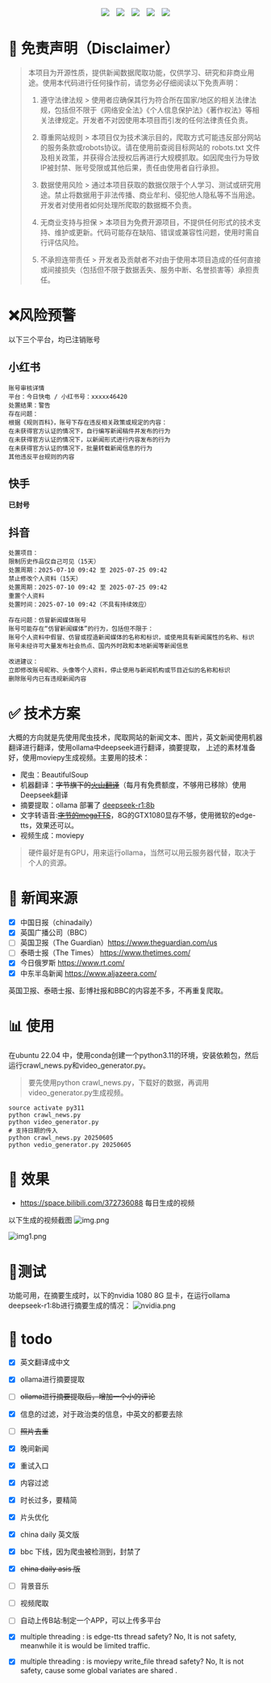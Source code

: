 <p align="center">
  <img src="https://img.shields.io/badge/python-3.10-blue" style="margin: 0 5px;" />
  <img src="https://img.shields.io/badge/ollama_client-0.4.8-yellow" style="margin: 0 5px;" />
  <img src="https://img.shields.io/badge/moviepy-2.1.2-red" style="margin: 0 5px;" />
  <img src="https://img.shields.io/badge/beautifulsoup4-4.12.2-green" style="margin: 0 5px;" />
  <img src="https://img.shields.io/badge/deepseekr1-R8-%23CC0033" style="margin: 0 5px;" />
</p>

# 📄 免责声明（Disclaimer）

>
> 本项目为开源性质，提供新闻数据爬取功能，仅供学习、研究和非商业用途。使用本代码进行任何操作前，请您务必仔细阅读以下免责声明：
>
> 1. 遵守法律法规
     > 使用者应确保其行为符合所在国家/地区的相关法律法规，包括但不限于《网络安全法》《个人信息保护法》《著作权法》等相关法律规定。开发者不对因使用本项目而引发的任何法律责任负责。
>
> 2. 尊重网站规则
     > 本项目仅为技术演示目的，爬取方式可能违反部分网站的服务条款或robots协议。请在使用前查阅目标网站的 robots.txt
     文件及相关政策，并获得合法授权后再进行大规模抓取。如因爬虫行为导致IP被封禁、账号受限或其他后果，责任由使用者自行承担。
>
> 3. 数据使用风险
     > 通过本项目获取的数据仅限于个人学习、测试或研究用途。禁止将数据用于非法传播、商业牟利、侵犯他人隐私等不当用途。开发者对使用者如何处理所爬取的数据概不负责。
>
> 4. 无商业支持与担保
     > 本项目为免费开源项目，不提供任何形式的技术支持、维护或更新。代码可能存在缺陷、错误或兼容性问题，使用时需自行评估风险。
>
> 5. 不承担连带责任
     > 开发者及贡献者不对由于使用本项目造成的任何直接或间接损失（包括但不限于数据丢失、服务中断、名誉损害等）承担责任。

# ❌风险预警

以下三个平台，均已注销账号

## 小红书

```text
账号审核详情
平台：今日快电 / 小红书号：xxxxx46420
处置结果：警告
存在问题：
根据《规则百科》，账号下存在违反相关政策或规定的内容：
在未获得官方认证的情况下，自行编写新闻稿件并发布的行为
在未获得官方认证的情况下，以新闻形式进行内容发布的行为
在未获得官方认证的情况下，批量转载新闻信息的行为
其他违反平台规则的内容
```

## 快手

**已封号**

## 抖音

```
处置项目：
限制历史作品仅自己可见（15天）
处置周期：2025-07-10 09:42 至 2025-07-25 09:42
禁止修改个人资料（15天）
处置周期：2025-07-10 09:42 至 2025-07-25 09:42
重置个人资料
处置时间：2025-07-10 09:42（不具有持续效应）

存在问题：仿冒新闻媒体账号
账号可能存在“仿冒新闻媒体”的行为，包括但不限于：
账号个人资料中假冒、仿冒或捏造新闻媒体的名称和标识，或使用具有新闻属性的名称、标识
账号未经许可大量发布社会热点、国内外时政和本地新闻等新闻信息

改进建议：
立即修改账号昵称、头像等个人资料，停止使用与新闻机构或节目近似的名称和标识
删除账号内已有违规新闻内容
```

# ✅ 技术方案

大概的方向就是先使用爬虫技术，爬取网站的新闻文本、图片，英文新闻使用机器翻译进行翻译，使用ollama中deepseek进行翻译，摘要提取，
上述的素材准备好，使用moviepy生成视频。主要用的技术：

- 爬虫：BeautifulSoup
- 机器翻译：~~字节旗下的[火山翻译](https://www.volcengine.com/docs/4640/65067)~~（每月有免费额度，不够用已移除）使用Deepseek翻译
- 摘要提取：ollama 部署了  [deepseek-r1:8b](https://ollama.com/library/deepseek-r1 "点击打开ollama")
- 文字转语音:~~[字节的megaTTS](https://github.com/bytedance/MegaTTS3)~~，8G的GTX1080显存不够，使用微软的edge-tts，效果还可以。
- 视频生成：moviepy

> 硬件最好是有GPU，用来运行ollama，当然可以用云服务器代替，取决于个人的资源。

# 🧠 新闻来源

- [x] 中国日报（chinadaily）
- [x] 英国广播公司（BBC）
- [ ] 英国卫报（The Guardian）https://www.theguardian.com/us
- [ ] 泰晤士报（The Times） https://www.thetimes.com/
- [x] 今日俄罗斯 https://www.rt.com/
- [x] 中东半岛新闻 https://www.aljazeera.com/

英国卫报、泰晤士报、彭博社报和BBC的内容差不多，不再重复爬取。

# 📊 使用

在ubuntu 22.04 中，使用conda创建一个python3.11的环境，安装依赖包，然后运行crawl_news.py和video_generator.py。

> 要先使用python crawl_news.py，下载好的数据，再调用video_generator.py生成视频。

```shell
source activate py311
python crawl_news.py
python video_generator.py
# 支持日期的传入
python crawl_news.py 20250605
python vedio_generator.py 20250605
```

# 🔮 效果

- https://space.bilibili.com/372736088 每日生成的视频

以下生成的视频截图
![img.png](assets/introduction.png)

![img1.png](assets/news.png)

# 🧭测试

功能可用，在摘要生成时，以下的nvidia 1080 8G 显卡，在运行ollama deepseek-r1:8b进行摘要生成的情况：
![nvidia.png](assets/nvidia.png)

# 📌 todo

- [x] 英文翻译成中文
- [x] ollama进行摘要提取
- [ ] ~~ollama进行摘要提取后，增加一个小的评论~~
- [x] 信息的过滤，对于政治类的信息，中英文的都要去除
- [ ] ~~照片去重~~
- [x] 晚间新闻
- [x] 重试入口
- [x] 内容过滤
- [x] 时长过多，要精简
- [x] 片头优化
- [x] china daily 英文版
- [x] bbc 下线，因为爬虫被检测到，封禁了
- [x] ~~china daily asis 版~~
- [ ] 背景音乐
- [ ] 视频爬取
- [ ] 自动上传B站:制定一个APP，可以上传多平台
- [x] multiple threading : is edge-tts thread safety? No, It is not safety, meanwhile it is would be limited traffic.
- [x] multiple threading : is moviepy write_file thread safety? No, It is not safety, cause some global variates are
  shared .



